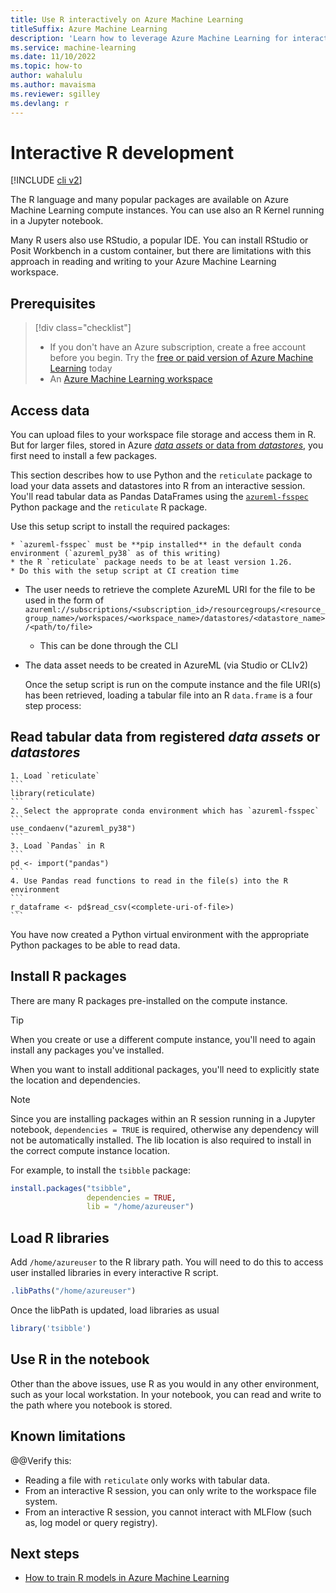 ```yaml
---
title: Use R interactively on Azure Machine Learning
titleSuffix: Azure Machine Learning
description: 'Learn how to leverage Azure Machine Learning for interactive R work'
ms.service: machine-learning
ms.date: 11/10/2022
ms.topic: how-to
author: wahalulu
ms.author: mavaisma
ms.reviewer: sgilley
ms.devlang: r
---
```


# Interactive R development

[!INCLUDE [cli v2](../../includes/machine-learning-cli-v2.md)]

The R language and many popular packages are available on Azure Machine Learning compute instances. You can use also an R Kernel running in a Jupyter notebook. 

Many R users also use RStudio, a popular IDE. You can install RStudio or Posit Workbench in a custom container, but there are limitations with this approach in reading and writing to your Azure Machine Learning workspace.


## Prerequisites

> [!div class="checklist"]
> - If you don't have an Azure subscription, create a free account before you begin. Try the [free or paid version of Azure Machine Learning](https://azure.microsoft.com/free/) today
> - An [Azure Machine Learning workspace](quickstart-create-resources.md)

## Access data

You can upload files to your workspace file storage and access them in R.  But for larger files, stored in Azure [_data assets_ or data from _datastores_](concept-data.md), you first need to install a few packages.

This section describes how to use Python and the `reticulate` package to load your data assets and datastores into R from an interactive session. You'll read tabular data as Pandas DataFrames using the [`azureml-fsspec`](https://learn.microsoft.com/en-us/python/api/azure-ai-mlfs/azure.ai.mlfs.spec?view=azure-ml-py) Python package and the `reticulate` R package. 

Use this setup script to install the required packages:

	* `azureml-fsspec` must be **pip installed** in the default conda environment (`azureml_py38` as of this writing) 
	* the R `reticulate` package needs to be at least version 1.26.
	* Do this with the setup script at CI creation time

* The user needs to retrieve the complete AzureML URI for the file to be used in the form of `azureml://subscriptions/<subscription_id>/resourcegroups/<resource_group_name>/workspaces/<workspace_name>/datastores/<datastore_name>/<path/to/file>`
	* This can be done through the CLI 
* The data asset needs to be created in AzureML (via Studio or CLIv2)

	Once the setup script is run on the compute instance and the file URI(s) has been retrieved, loading a tabular file into an R `data.frame` is a four step process:

## Read tabular data from registered _data assets_ or _datastores_
	1. Load `reticulate`
	```
	library(reticulate)
	```
	2. Select the approprate conda environment which has `azureml-fsspec`
	```
	use_condaenv("azureml_py38")
	```
	3. Load `Pandas` in R
	```
	pd <- import("pandas")
	```
	4. Use Pandas read functions to read in the file(s) into the R environment
	```
	r_dataframe <- pd$read_csv(<complete-uri-of-file>)
	```

You have now created a Python virtual environment with the appropriate Python packages to be able to read data.

## Install R packages

There are many R packages pre-installed on the compute instance.

> [!TIP]
> When you create or use a different compute instance, you'll need to again install any packages you've installed.

When you want to install additional packages, you'll need to explicitly state the location and dependencies.

> [!NOTE]
> Since you are installing packages within an R session running in a Jupyter notebook, `dependencies = TRUE` is required, otherwise any dependency will not be automatically installed. The lib location is also required to install in the correct compute instance location.

For example, to install the `tsibble` package:

```r
install.packages("tsibble", 
                 dependencies = TRUE,
                 lib = "/home/azureuser")
```

## Load R libraries

Add `/home/azureuser` to the R library path. You will need to do this to access user installed libraries in every interactive R script.

```r
.libPaths("/home/azureuser")
```

Once the libPath is updated, load libraries as usual

```r
library('tsibble')
```

## Use R in the notebook

Other than the above issues, use R as you would in any other environment, such as your local workstation.  In your notebook, you can read and write to the path where you notebook is stored.

## Known limitations

@@Verify this: 
- Reading a file with `reticulate` only works with tabular data.
- From an interactive R session, you can only write to the workspace file system.
- From an interactive R session, you cannot interact with MLFlow (such as, log model or query registry).


## Next steps

* [How to train R models in Azure Machine Learning](how-to-razureml-train-model.md)